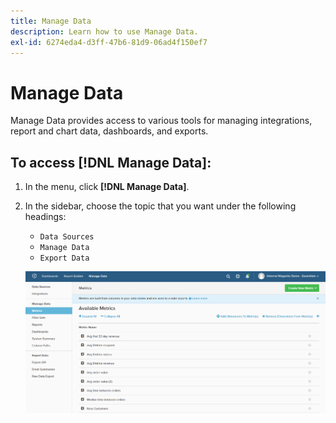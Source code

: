```yaml
---
title: Manage Data
description: Learn how to use Manage Data.
exl-id: 6274eda4-d3ff-47b6-81d9-06ad4f150ef7
---
```

# Manage Data

Manage Data provides access to various tools for managing integrations, report and chart data, dashboards, and exports.

## To access [!DNL Manage Data]:

1. In the menu, click **[!DNL Manage Data]**.

1. In the sidebar, choose the topic that you want under the following headings:

    * `Data Sources`
    * `Manage Data`
    * `Export Data`

    ![Manage Data](../../assets/magento-bi-manage-data.png)<!--{: .zoom}-->
